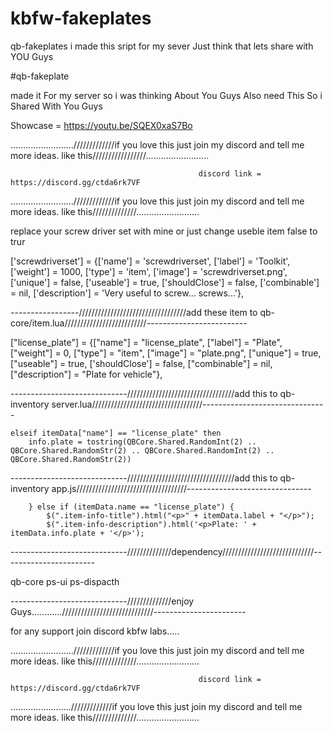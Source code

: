 # kbfw-fakeplates
qb-fakeplates i made this sript for my sever Just think that lets share with YOU Guys


#qb-fakeplate

made it For my server so i was thinking About You Guys Also need This So i Shared With You Guys

Showcase = https://youtu.be/SQEX0xaS7Bo

........................./////////////if you love this just join my discord and tell me more ideas. like this/////////////////.........................



                                              discord link = https://discord.gg/ctda6rk7VF


........................./////////////if you love this just join my discord and tell me more ideas. like this//////////////.........................



replace your screw driver set with mine or just change useble item false to trur

['screwdriverset'] 				 = {['name'] = 'screwdriverset', 			    ['label'] = 'Toolkit', 					['weight'] = 1000, 		['type'] = 'item', 		['image'] = 'screwdriverset.png', 		['unique'] = false, 	['useable'] = true, 	['shouldClose'] = false,   ['combinable'] = nil,   ['description'] = 'Very useful to screw... screws...'},

-----------------//////////////////////////////////add these item to qb-core/item.lua//////////////////////////-------------------------

["license_plate"] 				 = {["name"] = "license_plate", 			["label"] = "Plate", 					["weight"] = 0, 		["type"] = "item", 		["image"] = "plate.png", 				    ["unique"] = true, 		["useable"] = true, 	['shouldClose'] = false,    	["combinable"] = nil,   ["description"] = "Plate for vehicle"},



-----------------------------//////////////////////////////////add this to qb-inventory server.lua///////////////////////////////////-------------------------------


	elseif itemData["name"] == "license_plate" then
		info.plate = tostring(QBCore.Shared.RandomInt(2) .. QBCore.Shared.RandomStr(2) .. QBCore.Shared.RandomInt(2) .. QBCore.Shared.RandomStr(2))




-----------------------------//////////////////////////////////add this to qb-inventory app.js///////////////////////////////////-------------------------------

        } else if (itemData.name == "license_plate") {
            $(".item-info-title").html("<p>" + itemData.label + "</p>");
            $(".item-info-description").html('<p>Plate: ' + itemData.info.plate + '</p>');


-----------------------------//////////////dependency/////////////////////////////----------------------- 

qb-core
ps-ui
ps-dispacth

-----------------------------//////////////enjoy Guys............/////////////////////////////----------------------- 


for any support join discord
kbfw labs.....


........................./////////////if you love this just join my discord and tell me more ideas. like this//////////////.........................



                                              discord link = https://discord.gg/ctda6rk7VF


......................../////////////if you love this just join my discord and tell me more ideas. like this//////////////.........................







